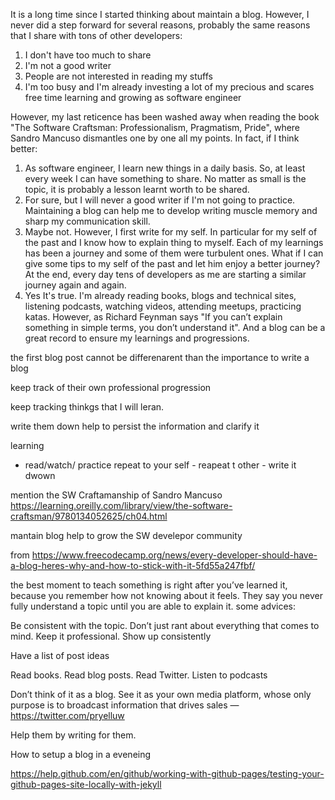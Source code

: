 It is a long time since I started thinking about maintain a blog. However, I never did a step forward for several reasons, probably the same reasons that I share with tons of other developers: 

1. I don't have too much to share
2. I'm not a good writer
3. People are not interested in reading my stuffs
4. I'm too busy and I'm already investing a lot of my precious and scares free time learning and growing as software engineer 

However, my last reticence has been washed away when reading the book "The Software Craftsman: Professionalism, Pragmatism, Pride", where Sandro Mancuso dismantles one by one all my points. In fact, if I think better:

1. As software engineer, I learn new things in a daily basis. So, at least every week I can have something to share. No matter as small is the topic, it is probably a lesson learnt worth to be shared.  
2. For sure, but I will never a good writer if I'm not going to practice. Maintaining a blog can help me to develop writing muscle memory and sharp my communication skill.
3. Maybe not. However, I first write for my self. In particular for my self of the past and I know how to explain thing to myself. Each of my learnings has been a journey and some of them were turbulent ones. What if I can give some tips to my self of the past and let him enjoy a better journey? At the end, every day tens of developers as me are starting a similar journey again and again.
4. Yes It's true. I'm already reading books, blogs and technical sites, listening podcasts, watching videos, attending meetups, practicing katas. However, as Richard Feynman says "If you can’t explain something in simple terms, you don’t understand it". And a blog can be a great record to ensure my learnings and progressions.





 the first blog post cannot be differenarent than the importance to write a blog

 keep track of their own professional progression

 keep tracking thinkgs that I will leran.

 write them down help to persist the information and clarify it

 learning 

 - read/watch/ practice  repeat to your self - reapeat t other - write it dwown

 mention the SW Craftamanship of Sandro Mancuso
 https://learning.oreilly.com/library/view/the-software-craftsman/9780134052625/ch04.html


 mantain blog help to grow the SW develepor community


 from https://www.freecodecamp.org/news/every-developer-should-have-a-blog-heres-why-and-how-to-stick-with-it-5fd55a247fbf/

 the best moment to teach something is right after you’ve learned it, because you remember how not knowing about it feels.
 They say you never fully understand a topic until you are able to explain it. 
 some advices:

 Be consistent with the topic. Don’t just rant about everything that comes to mind. Keep it professional.
 Show up consistently

 Have a list of post ideas

 Read books. Read blog posts. Read Twitter. Listen to podcasts

 Don’t think of it as a blog. See it as your own media platform, whose only purpose is to broadcast information that drives sales — https://twitter.com/pryelluw

 Help them by writing for them.

 

How to setup a blog in a eveneing

https://help.github.com/en/github/working-with-github-pages/testing-your-github-pages-site-locally-with-jekyll





 

 

 

 
